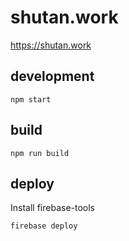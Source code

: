 # shutan.work

https://shutan.work

## development

```
npm start
```

## build

```
npm run build
```

## deploy

Install firebase-tools

```
firebase deploy
```